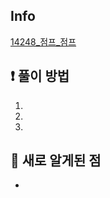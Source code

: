## Info
<a href="https://www.acmicpc.net/problem/14248" rel="nofollow">14248_점프_점프</a>

## ❗ 풀이 방법
1. 
2. 
3. 

## 🙂 새로 알게된 점

* 

